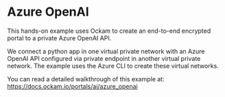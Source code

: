 # Azure OpenAI

This hands-on example uses Ockam to create an end-to-end encrypted portal to a private Azure OpenAI API.

We connect a python app in one virtual private network with an Azure OpenAI API configured via private endpoint in another virtual private network.
The example uses the Azure CLI to create these virtual networks.

You can read a detailed walkthrough of this example at:
https://docs.ockam.io/portals/ai/azure_openai
